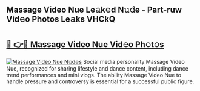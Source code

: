 ## Massage Video Nue Le𝚊k𝚎d N𝚞𝚍e - Part-ruw Vid𝚎o Photos Le𝚊ks VHCkQ

# <h2><a href="http://fb1vpqq.evod.top/?m=Massage+Video+Nue">🔗 👉🔴 Massage Video Nue Vid𝚎o Ph𝚘t𝚘s</a></h2>

[![Massage Video Nue N𝚞d𝚎s](https://i.imgur.com/8V9OHl7.gif)](http://fb1vpqq.evod.top/?m=Massage+Video+Nue)
Social media personality Massage Video Nue, recognized for sharing lifestyle and dance content, including dance trend performances and mini vlogs. The ability Massage Video Nue to handle pressure and controversy is essential for a successful public figure. 
